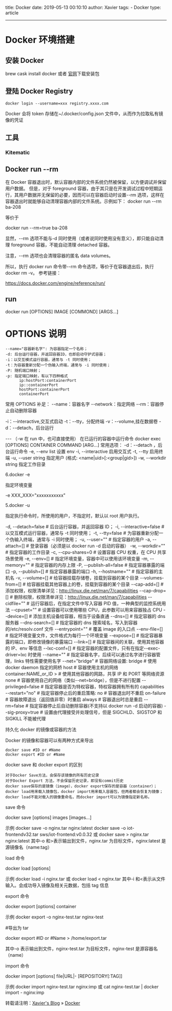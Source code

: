 title: Docker
date: 2019-05-13 00:10:10
author: Xavier
tags: - Docker
type: article

---

# Docker 环境搭建

## 安装 Docker

brew cask install docker 或者 [官网](https://docs.docker.com/docker-for-mac/release-notes/)下载安装包

## 登陆 Docker Registry

```
docker login --username=xxx registry.xxxx.com
```

Docker 会将 token 存储在~/.docker/config.json 文件中，从而作为拉取私有镜像的凭证

## 工具

### Kitematic

## Docker run --rm

在 Docker 容器退出时，默认容器内部的文件系统仍然被保留，以方便调试并保留用户数据。
但是，对于 foreground 容器，由于其只是在开发调试过程中短期运行，其用户数据并无保留的必要，因而可以在容器启动时设置--rm 选项，这样在容器退出时就能够自动清理容器内部的文件系统。示例如下：
docker run --rm ba-208

等价于

docker run --rm=true ba-208

显然，--rm 选项不能与-d 同时使用（或者说同时使用没有意义），即只能自动清理 foreground 容器，不能自动清理 detached 容器。

注意，--rm 选项也会清理容器的匿名 data volumes。

所以，执行 docker run 命令带--rm 命令选项，等价于在容器退出后，执行 docker rm -v。
参考链接：

https://docs.docker.com/engine/reference/run/

## run

docker run [OPTIONS] IMAGE [COMMOND] [ARGS...]

# OPTIONS 说明

    --name="容器新名字": 为容器指定一个名称；
    -d: 后台运行容器，并返回容器ID，也即启动守护式容器；
    -i：以交互模式运行容器，通常与 -t 同时使用；
    -t：为容器重新分配一个伪输入终端，通常与 -i 同时使用；
    -P: 随机端口映射；
    -p: 指定端口映射，有以下四种格式
          ip:hostPort:containerPort
          ip::containerPort
          hostPort:containerPort
          containerPort

常用 OPTIONS 补足：
--name：容器名字
--network：指定网络
--rm：容器停止自动删除容器

-i：--interactive,交互式启动
-t：--tty，分配终端
-v：--volume,挂在数据卷
-d：--detach，后台运行

--- （-w 在 run 中，也可直接使用）
在已运行的容器中运行命令
docker exec [OPTIONS] CONTAINER COMMAND [ARG…]
常用选项：
-d：--detach ，后台运行命令
-e, --env list 设置 env
-i, --interactive 启用交互式
-t, --tty 启用终端
-u, --user string 指定用户 (格式: <name|uid>[:<group|gid>])
-w, --workdir string 指定工作目录

6.docker -e

指定环境变量

-e XXX_XXX="xxxxxxxxxxx"

5.docker -u

指定执行命令时，所使用的用户，不指定时，默认以 root 用户执行。

-d, --detach=false # 后台运行容器，并返回容器 ID；
-i, --interactive=false # 以交互模式运行容器，通常与 -t 同时使用；
-t, --tty=false # 为容器重新分配一个伪输入终端，通常与 -i 同时使用；
-u, --user="" # 指定容器的用户
-a, --attach=[] # 登录容器（必须是以 docker run -d 启动的容器）
-w, --workdir="" # 指定容器的工作目录
-c, --cpu-shares=0 # 设置容器 CPU 权重，在 CPU 共享场景使用
-e, --env=[] # 指定环境变量，容器中可以使用该环境变量
-m, --memory="" # 指定容器的内存上限
-P, --publish-all=false # 指定容器暴露的端口
-p, --publish=[] # 指定容器暴露的端口
-h, --hostname="" # 指定容器的主机名
-v, --volume=[] # 给容器挂载存储卷，挂载到容器的某个目录
--volumes-from=[] # 给容器挂载其他容器上的卷，挂载到容器的某个目录
--cap-add=[] # 添加权限，权限清单详见：http://linux.die.net/man/7/capabilities
--cap-drop=[] # 删除权限，权限清单详见：http://linux.die.net/man/7/capabilities
--cidfile="" # 运行容器后，在指定文件中写入容器 PID 值，一种典型的监控系统用法
--cpuset="" # 设置容器可以使用哪些 CPU，此参数可以用来容器独占 CPU
--device=[] # 添加主机设备给容器，相当于设备直通
--dns=[] # 指定容器的 dns 服务器
--dns-search=[] # 指定容器的 dns 搜索域名，写入到容器的/etc/resolv.conf 文件
--entrypoint="" # 覆盖 image 的入口点
--env-file=[] # 指定环境变量文件，文件格式为每行一个环境变量
--expose=[] # 指定容器暴露的端口，即修改镜像的暴露端口
--link=[] # 指定容器间的关联，使用其他容器的 IP、env 等信息
--lxc-conf=[] # 指定容器的配置文件，只有在指定--exec-driver=lxc 时使用
--name="" # 指定容器名字，后续可以通过名字进行容器管理，links 特性需要使用名字
--net="bridge" # 容器网络设置:
bridge # 使用 docker daemon 指定的网桥
host # 容器使用主机的网络
container:NAME_or_ID > # 使用其他容器的网路，共享 IP 和 PORT 等网络资源
none # 容器使用自己的网络（类似--net=bridge），但是不进行配置
--privileged=false # 指定容器是否为特权容器，特权容器拥有所有的 capabilities
--restart="no" # 指定容器停止后的重启策略:
no # 容器退出时不重启
on-failure # 容器故障退出（返回值非零）时重启
always # 容器退出时总是重启
--rm=false # 指定容器停止后自动删除容器(不支持以 docker run -d 启动的容器)
--sig-proxy=true # 设置由代理接受并处理信号，但是 SIGCHLD、SIGSTOP 和 SIGKILL 不能被代理

持久化 docker 的镜像或容器的方法

Docker 的镜像和容器可以有两种方式来导出

    docker save #ID or #Name
    docker export #ID or #Name

docker save 和 docker export 的区别

    对于Docker Save方法，会保存该镜像的所有历史记录
    对于Docker Export 方法，不会保留历史记录，即没有commit历史
    docker save保存的是镜像（image），docker export保存的是容器（container）；
    docker load用来载入镜像包，docker import用来载入容器包，但两者都会恢复为镜像；
    docker load不能对载入的镜像重命名，而docker import可以为镜像指定新名称。

save 命令

docker save [options] images [images...]

示例
docker save -o nginx.tar nginx:latest
docker save -o iot-frontendv32.tar sws/iot-frontend:v0.0.32
或
docker save > nginx.tar nginx:latest
其中-o 和>表示输出到文件，nginx.tar 为目标文件，nginx:latest 是源镜像名（name:tag）

load 命令

docker load [options]

示例
docker load -i nginx.tar
或
docker load < nginx.tar
其中-i 和<表示从文件输入。会成功导入镜像及相关元数据，包括 tag 信息

export 命令

docker export [options] container

示例
docker export -o nginx-test.tar nginx-test

#导出为 tar

docker export #ID or #Name > /home/export.tar

其中-o 表示输出到文件，nginx-test.tar 为目标文件，nginx-test 是源容器名（name）

import 命令

docker import [options] file|URL|- [REPOSITORY[:TAG]]

示例
docker import nginx-test.tar nginx:imp
或
cat nginx-test.tar | docker import - nginx:imp

转载请注明：[Xavier's Blog](https://zsy-cn.github.io) » [Docker](https://zsy-cn.github.io/Docker.html/)

